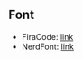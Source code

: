 ## Font
- FiraCode: [link](https://github.com/tonsky/FiraCode/wiki)
- NerdFont: [link](https://www.nerdfonts.com/font-downloads)
